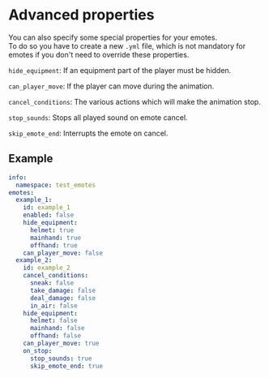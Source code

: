 # Advanced properties

You can also specify some special properties for your emotes.\
To do so you have to create a new `.yml` file, which is not mandatory for emotes if you don't need to override these properties.

`hide_equipment`: If an equipment part of the player must be hidden.

`can_player_move`: If the player can move during the animation.

`cancel_conditions`: The various actions which will make the animation stop.

`stop_sounds`: Stops all played sound on emote cancel.

`skip_emote_end`: Interrupts the emote on cancel.

## Example

```yaml
info:
  namespace: test_emotes
emotes:
  example_1:
    id: example_1
    enabled: false
    hide_equipment:
      helmet: true
      mainhand: true
      offhand: true
    can_player_move: false
  example_2:
    id: example_2
    cancel_conditions:
      sneak: false
      take_damage: false
      deal_damage: false
      in_air: false
    hide_equipment:
      helmet: false
      mainhand: false
      offhand: false
    can_player_move: true
    on_stop:
      stop_sounds: true
      skip_emote_end: true
```
